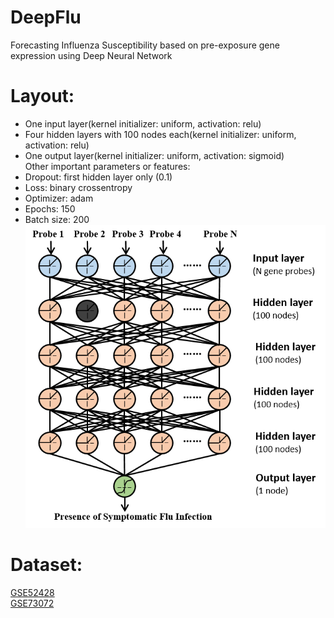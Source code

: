 # DeepFlu
Forecasting Influenza Susceptibility based on pre-exposure gene expression using Deep Neural Network
# Layout:
+ One input layer(kernel initializer: uniform, activation: relu)  
+ Four hidden layers with 100 nodes each(kernel initializer: uniform, activation: relu)  
+ One output layer(kernel initializer: uniform, activation: sigmoid)    
Other important parameters or features:
+ Dropout: first hidden layer only (0.1)
+ Loss: binary crossentropy
+ Optimizer: adam
+ Epochs: 150
+ Batch size: 200  
![DEEPFLU](https://github.com/ntou-compbio/DeepFlu/blob/main/DeepFlu_Layout.png)
# Dataset:
[GSE52428](https://www.ncbi.nlm.nih.gov/geo/query/acc.cgi?acc=GSE52428)  
[GSE73072](https://www.ncbi.nlm.nih.gov/geo/query/acc.cgi?acc=GSE73072)
